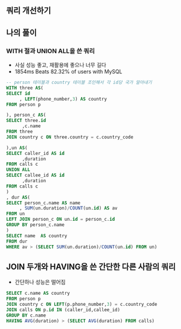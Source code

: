 ## 쿼리 개선하기 

## 나의 풀이
### WITH 절과 UNION ALL을 쓴 쿼리 
- 사실 성능 좋고, 재활용에 좋으나 너무 길다
- 1854ms Beats 82.32% of users with MySQL

```sql
-- person 테이블과 country 테이블 조인해서 각 id당 국가 알아내기 
WITH three AS(
SELECT id
     , LEFT(phone_number,3) AS country
FROM person p 

), person_c AS(
SELECT three.id
      ,c.name 
FROM three
JOIN country c ON three.country = c.country_code

),un AS(
SELECT caller_id AS id
      ,duration
FROM calls c 
UNION ALL
SELECT callee_id AS id
      ,duration
FROM calls c 
)
, dur AS(
SELECT person_c.name AS name 
     , SUM(un.duration)/COUNT(un.id) AS av
FROM un 
LEFT JOIN person_c ON un.id = person_c.id
GROUP BY person_c.name
)
SELECT name  AS country 
FROM dur
WHERE av > (SELECT SUM(un.duration)/COUNT(un.id) FROM un)
```

## JOIN 두개와 HAVING을 쓴 간단한 다른 사람의 쿼리
- 간단하나 성능은 떨어짐

```sql
SELECT c.name AS country 
FROM person p 
JOIN country c ON LEFT(p.phone_number,3) = c.country_code
JOIN calls ON p.id IN (caller_id,callee_id)
GROUP BY c.name 
HAVING AVG(duration) > (SELECT AVG(duration) FROM calls)
``` 
